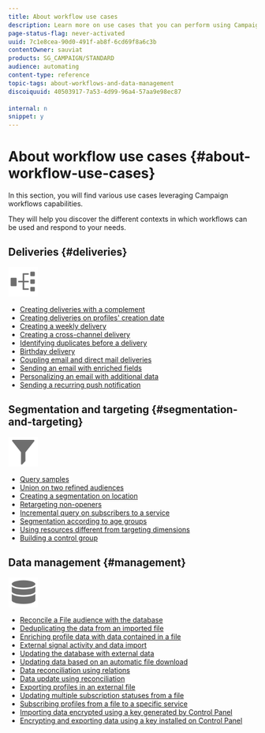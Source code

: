 ```yaml
---
title: About workflow use cases
description: Learn more on use cases that you can perform using Campaign Standard workflows.
page-status-flag: never-activated
uuid: 7c1e8cea-90d0-491f-ab8f-6cd69f8a6c3b
contentOwner: sauviat
products: SG_CAMPAIGN/STANDARD
audience: automating
content-type: reference
topic-tags: about-workflows-and-data-management
discoiquuid: 40503917-7a53-4d99-96a4-57aa9e98ec87

internal: n
snippet: y
---
```


# About workflow use cases {#about-workflow-use-cases}

In this section, you will find various use cases leveraging Campaign workflows capabilities.

They will help you discover the different contexts in which workflows can be used and respond to your needs.

## Deliveries {#deliveries}

<img src="assets/do-not-localize/icon_workflows.svg" width="60px">

* [Creating deliveries with a complement](../../automating/using/workflow-created-query-with-complement.md)
* [Creating deliveries on profiles' creation date](../../automating/using/workflow-creation-date-query.md)
* [Creating a weekly delivery](../../automating/using/workflow-weekly-offer.md)
* [Creating a cross-channel delivery](../../automating/using/workflow-cross-channel-delivery.md)
* [Identifying duplicates before a delivery](../../automating/using/identifying-duplicated-before-delivery.md)
* [Birthday delivery](../../automating/using/birthday-delivery.md)
* [Coupling email and direct mail deliveries](../../automating/using/coupling-email-direct-mail.md)
* [Sending an email with enriched fields](../../automating/using/sending-email-enriched-fields.md)
* [Personalizing an email with additional data](../../automating/using/personalizing-email-with-additional-data.md)
* [Sending a recurring push notification](../../automating/using/recurring-push-notifications.md)

## Segmentation and targeting {#segmentation-and-targeting}

<img src="assets/do-not-localize/icon_filter.svg" width="60px">

* [Query samples](../../automating/using/query-samples.md)
* [Union on two refined audiences](../../automating/using/union-on-two-refined-audiences.md)
* [Creating a segmentation on location](../../automating/using/workflow-segmentation-location.md)
* [Retargeting non-openers](../../automating/using/workflow-cross-channel-retargeting.md)
* [Incremental query on subscribers to a service](../../automating/using/incremental-query-on-subscribers.md)
* [Segmentation according to age groups](../../automating/using/segmentation-age-groups.md)
* [Using resources different from targeting dimensions](../../automating/using/using-resources-different-from-targeting-dimensions.md)
* [Building a control group](../../automating/using/workflow-control-group.md)

## Data management {#management}

<img src="assets/do-not-localize/icon_manage.svg" width="60px">

* [Reconcile a File audience with the database](../../automating/using/reconcile-file-audience-with-database.md)
* [Deduplicating the data from an imported file](../../automating/using/deduplicating-data-imported-file.md)
* [Enriching profile data with data contained in a file](../../automating/using/enriching-profile-data-file.md)
* [External signal activity and data import](../../automating/using/external-signal-data-import.md)
* [Updating the database with external data](../../automating/using/update-database-file.md)
* [Updating data based on an automatic file download](../../automating/using/update-data-automatic-download.md)
* [Data reconciliation using relations](../../automating/using/reconciliation-using-relations.md)
* [Data update using reconciliation](../../automating/using/data-update-reconciliation.md)
* [Exporting profiles in an external file](../../automating/using/exporting-profiles-in-file.md)
* [Updating multiple subscription statuses from a file](../../automating/using/updating-subscriptions-from-file.md)
* [Subscribing profiles from a file to a specific service](../../automating/using/subscribing-profiles-from-file.md)
* [Importing data encrypted using a key generated by Control Panel](../../automating/using/managing-encrypted-data.md#use-case-gpg-decrypt)
* [Encrypting and exporting data using a key installed on Control Panel](../../automating/using/managing-encrypted-data.md#use-case-gpg-encrypt)
